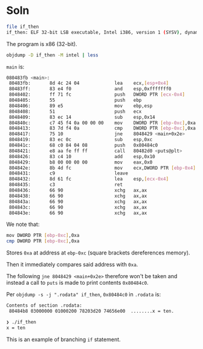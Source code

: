 # Soln

```sh
file if_then
if_then: ELF 32-bit LSB executable, Intel i386, version 1 (SYSV), dynamically linked, interpreter /lib/ld-linux.so.2, for GNU/Linux 2.6.32, BuildID[sha1]=161e273d0832c1300de265bee5b7c82b3781ec0c, not stripped
```

The program is x86 (32-bit).

```sh
objdump -D if_then -M intel | less
```

`main` is:

```sh
080483fb <main>:
 80483fb:       8d 4c 24 04             lea    ecx,[esp+0x4]
 80483ff:       83 e4 f0                and    esp,0xfffffff0
 8048402:       ff 71 fc                push   DWORD PTR [ecx-0x4]
 8048405:       55                      push   ebp
 8048406:       89 e5                   mov    ebp,esp
 8048408:       51                      push   ecx
 8048409:       83 ec 14                sub    esp,0x14
 804840c:       c7 45 f4 0a 00 00 00    mov    DWORD PTR [ebp-0xc],0xa
 8048413:       83 7d f4 0a             cmp    DWORD PTR [ebp-0xc],0xa
 8048417:       75 10                   jne    8048429 <main+0x2e>
 8048419:       83 ec 0c                sub    esp,0xc
 804841c:       68 c0 84 04 08          push   0x80484c0
 8048421:       e8 aa fe ff ff          call   80482d0 <puts@plt>
 8048426:       83 c4 10                add    esp,0x10
 8048429:       b8 00 00 00 00          mov    eax,0x0
 804842e:       8b 4d fc                mov    ecx,DWORD PTR [ebp-0x4]
 8048431:       c9                      leave
 8048432:       8d 61 fc                lea    esp,[ecx-0x4]
 8048435:       c3                      ret
 8048436:       66 90                   xchg   ax,ax
 8048438:       66 90                   xchg   ax,ax
 804843a:       66 90                   xchg   ax,ax
 804843c:       66 90                   xchg   ax,ax
 804843e:       66 90                   xchg   ax,ax
```

We note that:

```sh
mov DWORD PTR [ebp-0xc],0xa
cmp DWORD PTR [ebp-0xc],0xa
```

Stores `0xa` at address at `ebp-0xc` (square brackets dereferences memory).

Then it immediately compares said address with `0xa`.

The following `jne 8048429 <main+0x2e>` therefore won't be taken and instead a call to `puts`
is made to print contents `0x80484c0`.

Per `objdump -s -j ".rodata" if_then`, `0x80484c0` in `.rodata` is:

```sh
Contents of section .rodata:
 80484b8 03000000 01000200 78203d20 74656e00  ........x = ten.
```

```sh
❯ ./if_then
x = ten
```

This is an example of branching `if` statement.
